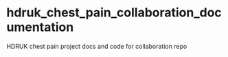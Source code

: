 # hdruk_chest_pain_collaboration_documentation
HDRUK chest pain project docs and code for collaboration repo
